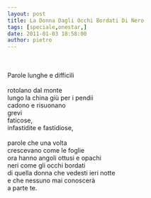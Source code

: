 ```yaml
---
layout: post
title: La Donna Dagli Occhi Bordati Di Nero
tags: [speciale,onestar,]
date: 2011-01-03 18:58:00
author: pietro
---
```

<br/><br/>Parole lunghe e difficili <br/><br/>rotolano dal monte <br/>lungo la china giù per i pendii <br/>cadono e risuonano<br/> grevi <br/>faticose, <br/>infastidite e fastidiose, <br/><br/> parole che una volta <br/>crescevano come le foglie <br/>ora hanno angoli ottusi e opachi <br/>neri come gli occhi bordati <br/>di quella donna che vedesti ieri notte<br/> e che nessuno mai conoscerà <br/>a parte te.<br/><br/><br/><br/>
